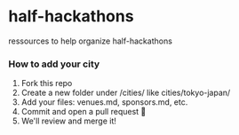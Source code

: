 # half-hackathons
ressources to help organize half-hackathons

### How to add your city
1. Fork this repo
2. Create a new folder under /cities/ like cities/tokyo-japan/
3. Add your files: venues.md, sponsors.md, etc.
4. Commit and open a pull request 🚀
5. We'll review and merge it!
